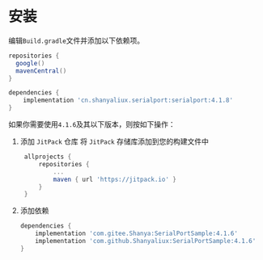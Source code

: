 # 安装

编辑`Build.gradle`文件并添加以下依赖项。

```groovy
repositories {
  google()
  mavenCentral()
}

dependencies {
    implementation 'cn.shanyaliux.serialport:serialport:4.1.8'
}
```

如果你需要使用`4.1.6`及其以下版本，则按如下操作：  
1. 添加 `JitPack` 仓库
   将 `JitPack` 存储库添加到您的构建文件中
   ```groovy
    allprojects {
        repositories {
            ...
            maven { url 'https://jitpack.io' }
        }
    }
   ```
2. 添加依赖
    ```groovy
    dependencies {
        implementation 'com.gitee.Shanya:SerialPortSample:4.1.6'        //国内仓库
        implementation 'com.github.Shanyaliux:SerialPortSample:4.1.6'   //国外仓库
    }
    ```